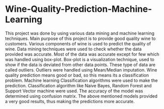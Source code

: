# Wine-Quality-Prediction-Machine-Learning
This project was done by using various data mining and machine learning techniques.
Main purpose of this project is to provide good quality wine to customers.
Various components of wine is used to predict the quality of wine.
Data mining techniques were used to check whether the data provided was accurate.
Most of the data was accurate except for few which was handled using box-plot.
Box-plot is a visualization technique, used to show if the data is deviated from other data points.
These type of data are called outliers.
Outliers were handled using Mean/Median imputation.
Wine quality prediction means good or bad, so this means its a classification problem.
Machine learning Classification algorithms were used to make the prediction.
Classification algorithm like Naive Bayes, Random Forest and Support Vector machine were used.
The accuracy of the model was determined using confusion matrix.
The above mentioned models provided a very good results, thus making the predictions more accurate.
